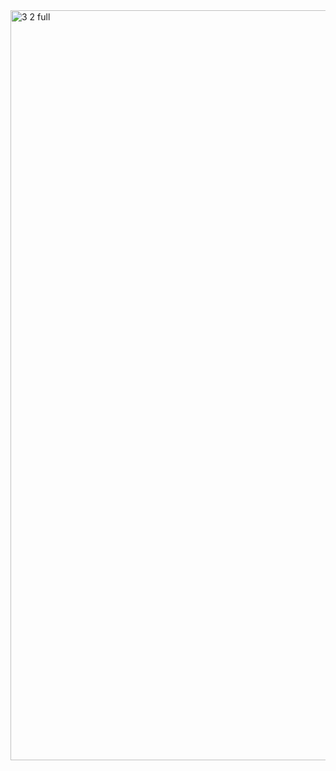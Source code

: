 <img width="1920" height="1200" alt="3 2 full" src="https://github.com/user-attachments/assets/f73e6f92-62b4-4aab-8d22-97e9a272395e" />
